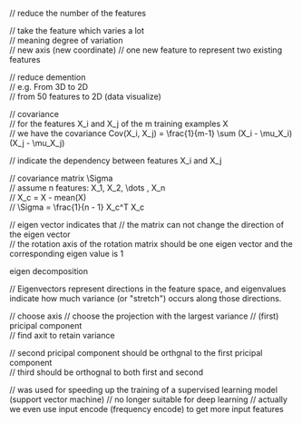 // reduce the number of the features  

// take the feature which varies a lot  
// meaning degree of variation  
// new axis (new coordinate) // one new feature to represent two existing features  

// reduce demention  
// e.g. From 3D to 2D  
// from 50 features to 2D (data visualize)  

// covariance  
// for the features X_i and X_j of the m training examples X  
// we have the covariance Cov(X_i, X_j) = \frac{1}{m-1} \sum (X_i - \mu_X_i) (X_j - \mu_X_j)  

// indicate the dependency between features X_i and X_j   

// covariance matrix \Sigma  
// assume n features: X_1, X_2, \dots , X_n  
// X_c = X - mean(X)  
// \Sigma = \frac{1}{n - 1} X_c^T X_c  

// eigen vector indicates that // the matrix can not change the direction of the eigen vector  
// the rotation axis of the rotation matrix should be one eigen vector and the corresponding eigen value is 1  

eigen decomposition  

// Eigenvectors represent directions in the feature space, and eigenvalues indicate how much variance (or "stretch") occurs along those directions.  

// choose axis // choose the projection with the largest variance // (first) pricipal component  
// find axit to retain variance  
 
// second pricipal component should be orthgnal to the first pricipal component   
// third should be orthognal to both first and second  

// was used for speeding up the training of a supervised learning model (support vector machine)  // no longer suitable for deep learning // actually we even use input encode (frequency encode) to get more input features  
